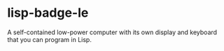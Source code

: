 # lisp-badge-le
A self-contained low-power computer with its own display and keyboard that you can program in Lisp.
